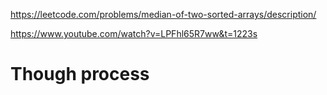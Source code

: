 https://leetcode.com/problems/median-of-two-sorted-arrays/description/

https://www.youtube.com/watch?v=LPFhl65R7ww&t=1223s

# Though process
